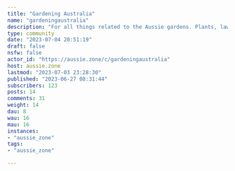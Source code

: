 ```yaml
---
title: "Gardening Australia" 
name: "gardeningaustralia"
description: "For all things related to the Aussie gardens. Plants, lawns, ugly fences, bare patches. Please follow the instance rules and keep discussions civil and respectful. "
type: community
date: "2023-07-04 20:51:19"
draft: false
nsfw: false
actor_id: "https://aussie.zone/c/gardeningaustralia"
host: aussie.zone
lastmod: "2023-07-03 23:28:30"
published: "2023-06-27 08:31:44"
subscribers: 123
posts: 14
comments: 31
weight: 14
dau: 8
wau: 16
mau: 16
instances:
- "aussie_zone"
tags: 
- "aussie_zone"

---
```

